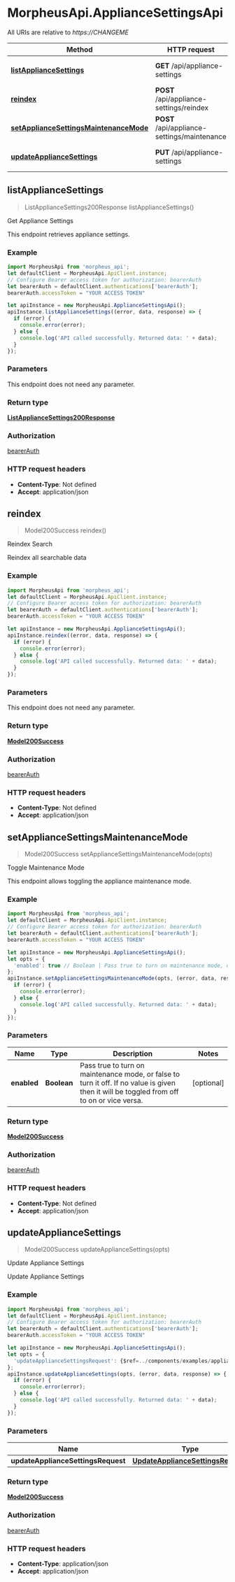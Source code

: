 # MorpheusApi.ApplianceSettingsApi

All URIs are relative to *https://CHANGEME*

Method | HTTP request | Description
------------- | ------------- | -------------
[**listApplianceSettings**](ApplianceSettingsApi.md#listApplianceSettings) | **GET** /api/appliance-settings | Get Appliance Settings
[**reindex**](ApplianceSettingsApi.md#reindex) | **POST** /api/appliance-settings/reindex | Reindex Search
[**setApplianceSettingsMaintenanceMode**](ApplianceSettingsApi.md#setApplianceSettingsMaintenanceMode) | **POST** /api/appliance-settings/maintenance | Toggle Maintenance Mode
[**updateApplianceSettings**](ApplianceSettingsApi.md#updateApplianceSettings) | **PUT** /api/appliance-settings | Update Appliance Settings



## listApplianceSettings

> ListApplianceSettings200Response listApplianceSettings()

Get Appliance Settings

This endpoint retrieves appliance settings.

### Example

```javascript
import MorpheusApi from 'morpheus_api';
let defaultClient = MorpheusApi.ApiClient.instance;
// Configure Bearer access token for authorization: bearerAuth
let bearerAuth = defaultClient.authentications['bearerAuth'];
bearerAuth.accessToken = "YOUR ACCESS TOKEN"

let apiInstance = new MorpheusApi.ApplianceSettingsApi();
apiInstance.listApplianceSettings((error, data, response) => {
  if (error) {
    console.error(error);
  } else {
    console.log('API called successfully. Returned data: ' + data);
  }
});
```

### Parameters

This endpoint does not need any parameter.

### Return type

[**ListApplianceSettings200Response**](ListApplianceSettings200Response.md)

### Authorization

[bearerAuth](../README.md#bearerAuth)

### HTTP request headers

- **Content-Type**: Not defined
- **Accept**: application/json


## reindex

> Model200Success reindex()

Reindex Search

Reindex all searchable data

### Example

```javascript
import MorpheusApi from 'morpheus_api';
let defaultClient = MorpheusApi.ApiClient.instance;
// Configure Bearer access token for authorization: bearerAuth
let bearerAuth = defaultClient.authentications['bearerAuth'];
bearerAuth.accessToken = "YOUR ACCESS TOKEN"

let apiInstance = new MorpheusApi.ApplianceSettingsApi();
apiInstance.reindex((error, data, response) => {
  if (error) {
    console.error(error);
  } else {
    console.log('API called successfully. Returned data: ' + data);
  }
});
```

### Parameters

This endpoint does not need any parameter.

### Return type

[**Model200Success**](Model200Success.md)

### Authorization

[bearerAuth](../README.md#bearerAuth)

### HTTP request headers

- **Content-Type**: Not defined
- **Accept**: application/json


## setApplianceSettingsMaintenanceMode

> Model200Success setApplianceSettingsMaintenanceMode(opts)

Toggle Maintenance Mode

This endpoint allows toggling the appliance maintenance mode.

### Example

```javascript
import MorpheusApi from 'morpheus_api';
let defaultClient = MorpheusApi.ApiClient.instance;
// Configure Bearer access token for authorization: bearerAuth
let bearerAuth = defaultClient.authentications['bearerAuth'];
bearerAuth.accessToken = "YOUR ACCESS TOKEN"

let apiInstance = new MorpheusApi.ApplianceSettingsApi();
let opts = {
  'enabled': true // Boolean | Pass true to turn on maintenance mode, or false to turn it off. If no value is given then it will be toggled from off to on or vice versa.
};
apiInstance.setApplianceSettingsMaintenanceMode(opts, (error, data, response) => {
  if (error) {
    console.error(error);
  } else {
    console.log('API called successfully. Returned data: ' + data);
  }
});
```

### Parameters


Name | Type | Description  | Notes
------------- | ------------- | ------------- | -------------
 **enabled** | **Boolean**| Pass true to turn on maintenance mode, or false to turn it off. If no value is given then it will be toggled from off to on or vice versa. | [optional] 

### Return type

[**Model200Success**](Model200Success.md)

### Authorization

[bearerAuth](../README.md#bearerAuth)

### HTTP request headers

- **Content-Type**: Not defined
- **Accept**: application/json


## updateApplianceSettings

> Model200Success updateApplianceSettings(opts)

Update Appliance Settings

Update Appliance Settings

### Example

```javascript
import MorpheusApi from 'morpheus_api';
let defaultClient = MorpheusApi.ApiClient.instance;
// Configure Bearer access token for authorization: bearerAuth
let bearerAuth = defaultClient.authentications['bearerAuth'];
bearerAuth.accessToken = "YOUR ACCESS TOKEN"

let apiInstance = new MorpheusApi.ApplianceSettingsApi();
let opts = {
  'updateApplianceSettingsRequest': {$ref=../components/examples/applianceSettingsUpdate.json} // UpdateApplianceSettingsRequest | 
};
apiInstance.updateApplianceSettings(opts, (error, data, response) => {
  if (error) {
    console.error(error);
  } else {
    console.log('API called successfully. Returned data: ' + data);
  }
});
```

### Parameters


Name | Type | Description  | Notes
------------- | ------------- | ------------- | -------------
 **updateApplianceSettingsRequest** | [**UpdateApplianceSettingsRequest**](UpdateApplianceSettingsRequest.md)|  | [optional] 

### Return type

[**Model200Success**](Model200Success.md)

### Authorization

[bearerAuth](../README.md#bearerAuth)

### HTTP request headers

- **Content-Type**: application/json
- **Accept**: application/json

